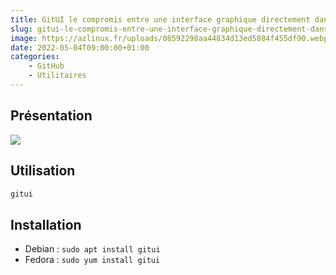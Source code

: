 ```yaml
---
title: GitUI le compromis entre une interface graphique directement dans votre terminal
slug: gitui-le-compromis-entre-une-interface-graphique-directement-dans-votre-terminal
image: https://azlinux.fr/uploads/08592298aa44834d13ed5884f455df90.webp
date: 2022-05-04T09:00:00+01:00
categories:
    - GitHub
    - Utilitaires
---
```


## Présentation

![](https://azlinux.fr/uploads/2c83baa141c9384ffe51ff1d8dba03cb.webp)

## Utilisation

```bash
gitui
```

## Installation

- Debian : `sudo apt install gitui`
- Fedora : `sudo yum install gitui`
